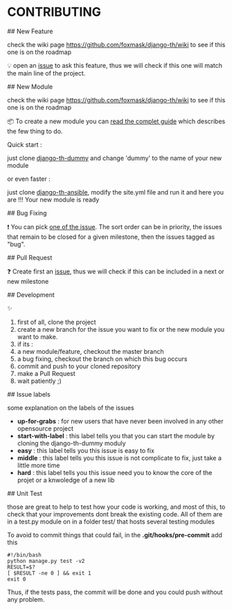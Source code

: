 # CONTRIBUTING

## New Feature

check the wiki page https://github.com/foxmask/django-th/wiki to see if this one is on the roadmap

:bulb: open an [issue](https://github.com/foxmask/django-th/issues/new
) to ask this feature, thus we will check if this one will match the main line of the project.


## New Module

check the wiki page https://github.com/foxmask/django-th/wiki to see if this one is on the roadmap

:package: To create a new module you can [read the complet guide](http://trigger-happy.readthedocs.org/en/latest/new_module.html) which describes the few thing to do.

Quick start :

just clone [django-th-dummy](https://github.com/foxmask) and change 'dummy' to the name of your new module

or even faster :

just clone [django-th-ansible](https://github.com/foxmask/django-th-ansible), modify the site.yml file and run it and here you are !!! Your new module is ready

## Bug Fixing

:exclamation: You can pick [one of the issue](https://github.com/foxmask/django-th/issues). The sort order can be in priority, the issues that remain to be closed for a given milestone, then the issues tagged as "bug".


## Pull Request

:question: Create first an [issue](https://github.com/foxmask/django-th/issues/new), thus we will check if this can be included in a next or new milestone

## Development

:sparkles:

1. first of all, clone the project
1. create a new branch for the issue you want to fix or the new module you want to make.
1. if its :
 1. a new module/feature, checkout the master branch
 1. a bug fixing, checkout the branch on which this bug occurs
1. commit and push to your cloned repository
1. make a Pull Request
1. wait patiently ;)

## Issue labels

some explanation on the labels of the issues

* **up-for-grabs** : for new users that have never been involved in any other opensource project
* **start-with-label** : this label tells you that you can start the module by cloning the django-th-dummy moduly
* **easy** : this label tells you this issue is easy to fix
* **middle** : this label tells you this issue is not complicate to fix, just take a little more time
* **hard** : this label tells you this issue need you to know the core of the projet or a knwoledge of a new lib

## Unit Test

those are great to help to test how your code is working, and most of this, to check that your improvements dont break the existing code.
All of them are in a test.py module on in a folder test/ that hosts several testing modules

To avoid to commit things that could fail, in the **.git/hooks/pre-commit** add this

```shell
#!/bin/bash
python manage.py test -v2
RESULT=$?
[ $RESULT -ne 0 ] && exit 1
exit 0
```

Thus, if the tests pass, the commit will be done and you could push without any problem.
